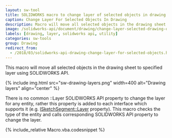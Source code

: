 ```yaml
---
layout: sw-tool
title: SOLIDWORKS macro to change layer of selected objects in drawing using SOLIDWORKS API
caption: Change Layer For Selected Objects In Drawing
description: Macro will move all selected objects in the drawing sheet to specified layer using SOLIDWORKS API
image: /solidworks-api/document/drawing/change-layer-selected-drawing-objects/sw-drawing-layers.png
labels: [drawing, layer, solidworks api, utility]
categories: sw-tools
group: Drawing
redirect_from:
  - /2018/03/solidworks-api-drawing-change-layer-for-selected-objects.html
---
```

This macro will move all selected objects in the drawing sheet to specified layer using SOLIDWORKS API.

{% include img.html src="sw-drawing-layers.png" width=400 alt="Drawing layers" align="center" %}

There is no common ::Layer SOLIDWORKS API property to change the layer for any entity, rather this property is added to each interface which supports it (e.g. [ISketchSegment::Layer](http://help.solidworks.com/2018/english/api/sldworksapi/solidworks.interop.sldworks~solidworks.interop.sldworks.isketchsegment~layer.html) property). This macro checks the type of the entity and calls corresponding SOLIDWORKS API property to change the layer.

{% include_relative Macro.vba.codesnippet %}
